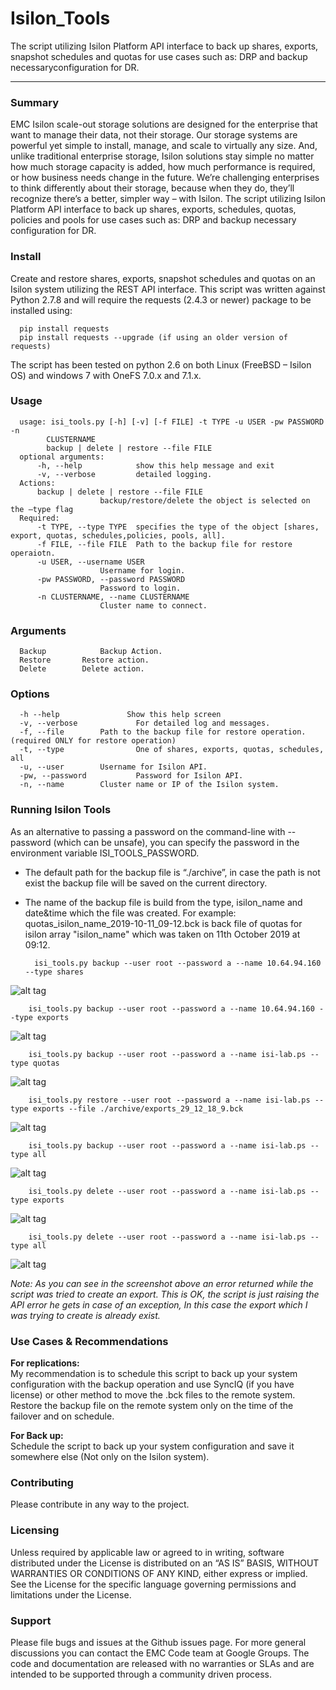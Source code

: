 Isilon_Tools
=============
  The script utilizing Isilon Platform API interface to back up shares, exports, snapshot schedules and quotas for use cases such as: DRP and backup   necessaryconfiguration for DR. 
<hr>

### Summary
  EMC Isilon scale-out storage solutions are designed for the enterprise that want to manage their data, not their storage. Our storage systems are powerful yet simple to install, manage, and scale to virtually any size. And, unlike traditional enterprise storage, Isilon solutions stay simple no matter how much storage capacity is added, how much performance is required, or how business needs change in the future. We’re challenging enterprises to think differently about their storage, because when they do, they’ll recognize there’s a better, simpler way – with Isilon.
  The script utilizing Isilon Platform API interface to back up shares, exports, schedules, quotas, policies and  pools for use cases such as: DRP and backup necessary configuration for DR.

### Install
  Create and restore shares, exports, snapshot schedules  and quotas on an Isilon system utilizing the REST API interface. 
  This script was written against Python 2.7.8 and will require the requests (2.4.3 or newer) package to be installed using:<br>
  
      pip install requests
      pip install requests --upgrade (if using an older version of requests)
  The script has been tested on python 2.6 on both Linux (FreeBSD – Isilon OS) and windows 7 with OneFS 7.0.x and 7.1.x.

### Usage
      usage: isi_tools.py [-h] [-v] [-f FILE] -t TYPE -u USER -pw PASSWORD -n
            CLUSTERNAME
            backup | delete | restore --file FILE
      optional arguments:
          -h, --help            show this help message and exit
          -v, --verbose         detailed logging.
      Actions:
          backup | delete | restore --file FILE
                        backup/restore/delete the object is selected on the –type flag
      Required:
          -t TYPE, --type TYPE  specifies the type of the object [shares, export, quotas, schedules,policies, pools, all].
          -f FILE, --file FILE  Path to the backup file for restore operaiotn.
          -u USER, --username USER
                        Username for login.
          -pw PASSWORD, --password PASSWORD
                        Password to login.
          -n CLUSTERNAME, --name CLUSTERNAME
                        Cluster name to connect.

### Arguments
      Backup			Backup Action.
      Restore    	Restore action.
      Delete    	Delete action.
### Options
      -h --help               Show this help screen
      -v, --verbose          	For detailed log and messages.
      -f, --file		Path to the backup file for restore operation. (required ONLY for restore operation)
      -t, --type                One of shares, exports, quotas, schedules, all 
      -u, --user		Username for Isilon API.
      -pw, --password			Password for Isilon API.
      -n, --name		Cluster name or IP of the Isilon system.

### Running Isilon Tools

As an alternative to passing a password on the command-line with --password (which can be unsafe), you can specify the password in the
environment variable ISI_TOOLS_PASSWORD.

* The default path for the backup file is “./archive”, in case the path is not exist the backup file will be saved on the current directory.

* The name of the backup file is build from the type, isilon_name and date&time which the file was created. For example: quotas_isilon_name_2019-10-11_09-12.bck is back file of quotas for isilon array "isilon_name" which was taken on 11th October 2019 at 09:12.

        isi_tools.py backup --user root --password a --name 10.64.94.160 --type shares
![alt tag](https://github.com/obergt/Isilon_Tools2/blob/master/images/backup_shares.png)

        isi_tools.py backup --user root --password a --name 10.64.94.160 --type exports
![alt tag](https://github.com/obergt/Isilon_Tools2/blob/master/images/backup_exports.png)

        isi_tools.py backup --user root --password a --name isi-lab.ps --type quotas
![alt tag](https://github.com/obergt/Isilon_Tools2/blob/master/images/backup_quotas%5Bwith%20cluster%20name%5D.png)

        isi_tools.py restore --user root --password a --name isi-lab.ps --type exports --file ./archive/exports_29_12_18_9.bck
![alt tag](https://github.com/obergt/Isilon_Tools2/blob/master/images/restore_exports.png)

        isi_tools.py backup --user root --password a --name isi-lab.ps --type all
![alt tag](https://github.com/obergt/Isilon_Tools/blob/master/images/backup_all_types.PNG)

        isi_tools.py delete --user root --password a --name isi-lab.ps --type exports
![alt tag](https://github.com/obergt/Isilon_Tools/blob/master/images/delete_type.PNG)

        isi_tools.py delete --user root --password a --name isi-lab.ps --type all
![alt tag](https://github.com/obergt/Isilon_Tools/blob/master/images/delete_all_types.PNG)
        
*Note: As you can see in the screenshot above an error returned while the script was tried to create an export. This is OK, the script is just raising the API error he gets in case of an exception, In this case the export which I was trying to create is already exist.*

### Use Cases & Recommendations
**For replications:**<br>
My recommendation is to schedule this script to back up your system configuration with the backup operation and use SyncIQ (if you have license) or other method to move the .bck files to the remote system.<br> 
Restore the backup file on the remote system only on the time of the failover and on schedule.

**For Back up:**<br>
Schedule the script to back up your system configuration and save it somewhere else (Not only on the Isilon system).

### Contributing
Please contribute in any way to the project.

### Licensing
Unless required by applicable law or agreed to in writing, software distributed under the License is distributed on an “AS IS” BASIS, WITHOUT WARRANTIES OR CONDITIONS OF ANY KIND, either express or implied. See the License for the specific language governing permissions and limitations under the License.

### Support
Please file bugs and issues at the Github issues page. For more general discussions you can contact the EMC Code team at Google Groups. The code and documentation are released with no warranties or SLAs and are intended to be supported through a community driven process.
